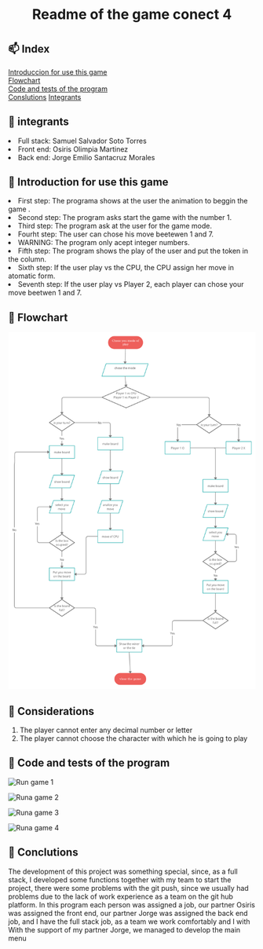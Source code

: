<h1 align=center>Readme of the game conect 4<h1>

## __📫&nbsp;Index__

[Introduccion for use this game](#intrudiction-for-use-this-game)   
[Flowchart](#flowchart)   
[Code and tests of the program](#code-and-tests-of-the-program)   
[Conslutions](#conclutions)
[Integrants](#integrants)  


## __📘&nbsp;integrants__

<li>Full stack: Samuel Salvador Soto Torres</li>
<li>Front end: Osiris Olimpia Martinez</li>
<li>Back end: Jorge Emilio Santacruz Morales</li>

## __📘&nbsp;Introduction for use this game__
<o>
<li>First step: The programa shows at the user the animation to beggin the game .</li>
<li>Second step: The program asks start the game with the number 1.</li> 
<li>Third step: The program ask at the user for the game mode.</li> 
<li>Fourht step: The user can chose his move beetewen 1 and 7.</li> 
<li>WARNING: The program only acept integer numbers.</li> 
<li>Fifth step: The program shows the play of the user and put the token in the column.</li> 
<li>Sixth step: If the user play vs the CPU, the CPU assign her move in atomatic form.</li> 
<li>Seventh step: If the user play vs Player 2, each player can chose your move beetwen 1 and 7.</li> 
</o>

## __📘&nbsp;Flowchart__

![flowchart](/imagenes/diagrama.png)

## __📘&nbsp;Considerations__

1. The player cannot enter any decimal number or letter
2. The player cannot choose the character with which he is going to play

## __📘&nbsp;Code and tests of the program__          

![Run game 1](/imagenes/)

![Runa game 2](/imagenes/)

![Runa game 3](/imagenes/)

![Runa game 4](/imagenes/)

## __📘&nbsp;Conclutions__   

The development of this project was something special, since, as a full stack, I developed some functions together with my team to start the project, there were some problems with the git push, since we usually had problems due to the lack of work experience as a team on the git hub platform.
In this program each person was assigned a job, our partner Osiris was assigned the front end, our partner Jorge was assigned the back end job, and I have the full stack job, as a team we work comfortably and I with With the support of my partner Jorge, we managed to develop the main menu
